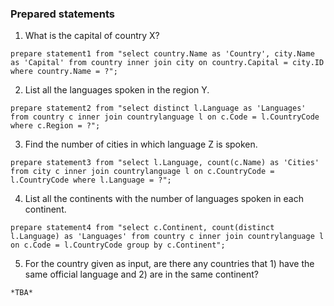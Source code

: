 ### Prepared statements

1. What is the capital of country X?
```
prepare statement1 from "select country.Name as 'Country', city.Name as 'Capital' from country inner join city on country.Capital = city.ID where country.Name = ?";
```
2. List all the languages spoken in the region Y.
```
prepare statement2 from "select distinct l.Language as 'Languages' from country c inner join countrylanguage l on c.Code = l.CountryCode where c.Region = ?";
```
3. Find the number of cities in which language Z is spoken.
```
prepare statement3 from "select l.Language, count(c.Name) as 'Cities' from city c inner join countrylanguage l on c.CountryCode = l.CountryCode where l.Language = ?";
```
4. List all the continents with the number of languages spoken in each continent.
```
prepare statement4 from "select c.Continent, count(distinct l.Language) as 'Languages' from country c inner join countrylanguage l on c.Code = l.CountryCode group by c.Continent";
```
5. For the country given as input, are there any countries that 1) have the same official language and 2) are in the same continent?
```
*TBA*
```